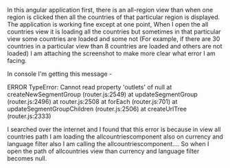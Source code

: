 In this angular application first, there is an all-region view than when one region is clicked then all the countries of that particular region is displayed. The application is working fine except at one point, When I open the all countries view it is loading all the countries but sometimes in that particular view some countries are loaded and some not (For example, if there are 30 countries in a particular view than 8 countries are loaded and others are not loaded) I am attaching the screenshot to make more clear what error I am facing. 

In console I'm getting this message - 

ERROR TypeError: Cannot read property 'outlets' of null
    at createNewSegmentGroup (router.js:2549)
    at updateSegmentGroup (router.js:2496)
    at router.js:2508
    at forEach (router.js:701)
    at updateSegmentGroupChildren (router.js:2506)
    at createUrlTree (router.js:2333)
    
I searched over the internet and I found that this error is because in view all countries path I am loading the allcountriescomponent also on currency and language filter also I am calling the allcountriescomponent.... So when I open the path of allcountries view than currency and language filter becomes null.

